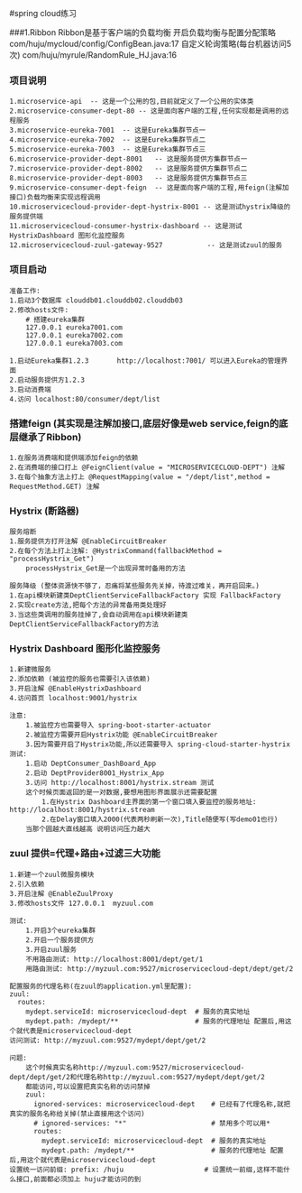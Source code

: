 #spring cloud练习

###1.Ribbon
    Ribbon是基于客户端的负载均衡
    开启负载均衡与配置分配策略 com/huju/mycloud/config/ConfigBean.java:17 
    自定义轮询策略(每台机器访问5次) com/huju/myrule/RandomRule_HJ.java:16

### 项目说明
    1.microservice-api  -- 这是一个公用的包,目前就定义了一个公用的实体类
    2.microservice-consumer-dept-80 -- 这是面向客户端的工程,任何实现都是调用的远程服务
    3.microservice-eureka-7001  -- 这是Eureka集群节点一
    4.microservice-eureka-7002  -- 这是Eureka集群节点二
    5.microservice-eureka-7003  -- 这是Eureka集群节点三
    6.microservice-provider-dept-8001   -- 这是服务提供方集群节点一
    7.microservice-provider-dept-8002   -- 这是服务提供方集群节点二
    8.microservice-provider-dept-8003   -- 这是服务提供方集群节点三
    9.microservice-consumer-dept-feign  -- 这是面向客户端的工程,用feign(注解加接口)负载均衡来实现远程调用
    10.microservicecloud-provider-dept-hystrix-8001 -- 这是测试hystrix降级的服务提供端
    11.microservicecloud-consumer-hystrix-dashboard -- 这是测试HystrixDashboard 图形化监控服务
    12.microservicecloud-zuul-gateway-9527           -- 这是测试zuul的服务
    
### 项目启动

    准备工作:
    1.启动3个数据库 clouddb01.clouddb02.clouddb03
    2.修改hosts文件:
        # 搭建eureka集群
        127.0.0.1 eureka7001.com
        127.0.0.1 eureka7002.com
        127.0.0.1 eureka7003.com
    
    1.启动Eureka集群1.2.3       http://localhost:7001/ 可以进入Eureka的管理界面
    2.启动服务提供方1.2.3
    3.启动消费端
    4.访问 localhost:80/consumer/dept/list
    
### 搭建feign (其实现是注解加接口,底层好像是web service,feign的底层继承了Ribbon)
    1.在服务消费端和提供端添加feign的依赖
    2.在消费端的接口打上 @FeignClient(value = "MICROSERVICECLOUD-DEPT") 注解
    3.在每个抽象方法上打上 @RequestMapping(value = "/dept/list",method = RequestMethod.GET) 注解
    
### Hystrix (断路器)
    服务熔断
    1.服务提供方打开注解 @EnableCircuitBreaker
    2.在每个方法上打上注解: @HystrixCommand(fallbackMethod = "processHystrix_Get") 
        processHystrix_Get是一个出现异常时备用的方法

    服务降级 (整体资源快不够了，忍痛将某些服务先关掉，待渡过难关，再开启回来。)
    1.在api模块新建类DeptClientServiceFallbackFactory 实现 FallbackFactory
    2.实现create方法,把每个方法的异常备用类处理好
    3.当这些类调用的服务挂掉了,会自动调用在api模块新建类DeptClientServiceFallbackFactory的方法
    
### Hystrix Dashboard 图形化监控服务
    1.新建微服务
    2.添加依赖 (被监控的服务也需要引入该依赖)
    3.开启注解 @EnableHystrixDashboard 
    4.访问首页 localhost:9001/hystrix
    
    注意:
        1.被监控方也需要导入 spring-boot-starter-actuator
        2.被监控方需要开启Hystrix功能 @EnableCircuitBreaker
        3.因为需要开启了Hystrix功能,所以还需要导入 spring-cloud-starter-hystrix
    测试:
        1.启动 DeptConsumer_DashBoard_App
        2.启动 DeptProvider8001_Hystrix_App
        3.访问 http://localhost:8001/hystrix.stream 测试
        这个时候页面返回的是一对数据,要想用图形界面展示还需要配置
            1.在Hystrix Dashboard主界面的第一个窗口填入要监控的服务地址: http://localhost:8001/hystrix.stream
            2.在Delay窗口填入2000(代表两秒刷新一次),Title随便写(写demo01也行)
        当那个圆越大直线越高 说明访问压力越大
        
### zuul 提供=代理+路由+过滤三大功能
    1.新建一个zuul微服务模块
    2.引入依赖
    3.开启注解 @EnableZuulProxy
    3.修改hosts文件 127.0.0.1  myzuul.com
    
    测试:
        1.开启3个eureka集群
        2.开启一个服务提供方
        3.开启zuul服务
        不用路由测试: http://localhost:8001/dept/get/1
        用路由测试: http://myzuul.com:9527/microservicecloud-dept/dept/get/2
        
    配置服务的代理名称(在zuul的application.yml里配置):
    zuul:
      routes:
        mydept.serviceId: microservicecloud-dept  # 服务的真实地址
        mydept.path: /mydept/**                   # 服务的代理地址 配置后,用这个就代表是microservicecloud-dept
    访问测试: http://myzuul.com:9527/mydept/dept/get/2
    
    问题:
        这个时候真实名称http://myzuul.com:9527/microservicecloud-dept/dept/get/2和代理名称http://myzuul.com:9527/mydept/dept/get/2
        都能访问,可以设置把真实名称的访问禁掉
        zuul:
          ignored-services: microservicecloud-dept    # 已经有了代理名称,就把真实的服务名称给关掉(禁止直接用这个访问)
          # ignored-services: "*"                     # 禁用多个可以用*
          routes:
            mydept.serviceId: microservicecloud-dept  # 服务的真实地址
            mydept.path: /mydept/**                   # 服务的代理地址 配置后,用这个就代表是microservicecloud-dept
    设置统一访问前缀: prefix: /huju                    # 设置统一前缀,这样不能什么接口,前面都必须加上 huju才能访问的到
    